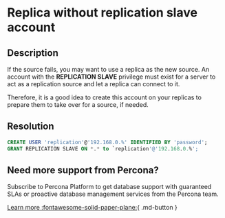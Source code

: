 # Replica without replication slave account

## Description

If the source fails, you may want to use a replica as the new source. An account with the **REPLICATION SLAVE** privilege must exist for a server to act as a replication source and let a replica can connect to it.

Therefore, it is a good idea to create this account on your replicas to prepare them to take over for a source, if needed.

## Resolution

```sql
CREATE USER 'replication'@'192.168.0.%' IDENTIFIED BY 'password';
GRANT REPLICATION SLAVE ON *.* to `replication'@'192.168.0.%';
```

## Need more support from Percona?

Subscribe to Percona Platform to get database support with guaranteed SLAs or proactive database management services from the Percona team.

[Learn more :fontawesome-solid-paper-plane:](https://per.co.na/subscribe){ .md-button }

